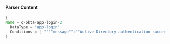 #### Parser Content
```Java
{
Name = q-okta-app-login-2
  DataType = "app-login"
  Conditions = [ """"message"":""Active Directory authentication succeeded""", """"published"":""""" ]
}
```